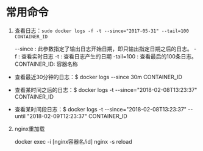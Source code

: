 # 常用命令

1. 查看日志：`sudo docker logs -f -t --since="2017-05-31" --tail=100 CONTAINER_ID`

   --since : 此参数指定了输出日志开始日期，即只输出指定日期之后的日志。
   -f : 查看实时日志
   -t : 查看日志产生的日期
   -tail=100 : 查看最后的100条日志。
   CONTAINER_ID: 容器名称

- 查看最近30分钟的日志：$ docker logs --since 30m CONTAINER_ID

- 查看某时间之后的日志：$ docker logs -t --since="2018-02-08T13:23:37" CONTAINER_ID

- 查看某时间段日志：$ docker logs -t --since="2018-02-08T13:23:37" --until "2018-02-09T12:23:37" CONTAINER_ID

2. nginx重加载

   docker exec -i [nginx容器名/id] nginx -s reload

